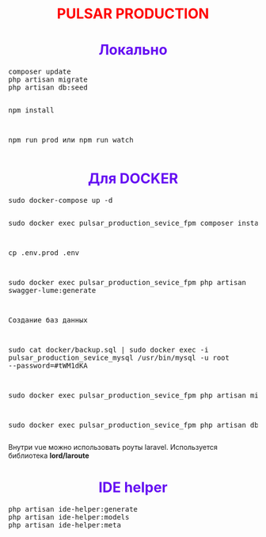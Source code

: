 <h1 style="text-align: center;color: red">PULSAR PRODUCTION</h1>

<h1 style="text-align: center;color: #6610f2">Локально</h1>  
<pre>
composer update
php artisan migrate
php artisan db:seed

npm install

npm run prod 
    или
npm run watch
</pre>




<h1 style="text-align: center;color: #6610f2">Для DOCKER</h1>  
<pre>
sudo docker-compose up -d

sudo docker exec pulsar_production_sevice_fpm composer install

cp .env.prod .env

sudo docker exec pulsar_production_sevice_fpm php artisan swagger-lume:generate

Создание баз данных

sudo cat docker/backup.sql | sudo docker exec -i pulsar_production_sevice_mysql /usr/bin/mysql -u root --password=#tWM1dKA

sudo docker exec pulsar_production_sevice_fpm php artisan migrate

sudo docker exec pulsar_production_sevice_fpm php artisan db:seed
</pre> 


Внутри vue можно использовать роуты laravel. 
Используется библиотека <b>lord/laroute</b>


<h1 style="text-align: center;color: #6610f2">IDE helper</h1> 
<pre>
php artisan ide-helper:generate
php artisan ide-helper:models
php artisan ide-helper:meta
</pre>
